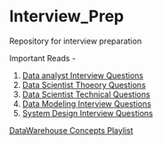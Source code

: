 # Interview_Prep
Repository for interview preparation

Important Reads -
1. <a href="https://www.simplilearn.com/tutorials/data-analytics-tutorial/data-analyst-interview-questions"> Data analyst Interview Questions</a>
2. <a href="https://github.com/alexeygrigorev/data-science-interviews/blob/master/theory.md"> Data Scientist Thoeory Questions</a>
3. <a href="https://github.com/alexeygrigorev/data-science-interviews/blob/master/technical.md"> Data Scientist Technical Questions</a>
4. <a href = "https://www.interviewbit.com/data-modelling-interview-questions/"> Data Modeling Interview Questions</a>
5. <a href = "https://www.designgurus.io/blog/top-10-system-design-interview-questions-and-answers?gad_source=1&gclid=CjwKCAjwuJ2xBhA3EiwAMVjkVFgrmqA8ZwlXjGleC2hFpD-lJagZHmCU5xDbJzy7bM18p1f3-Nda8hoCWlsQAvD_BwE"> System Design Interview Questions </a>

<a href="https://www.youtube.com/playlist?list=PLjeyVswgV7rNO5MKKIn7A86WHyxlaalp1"> DataWarehouse Concepts Playlist</a>

